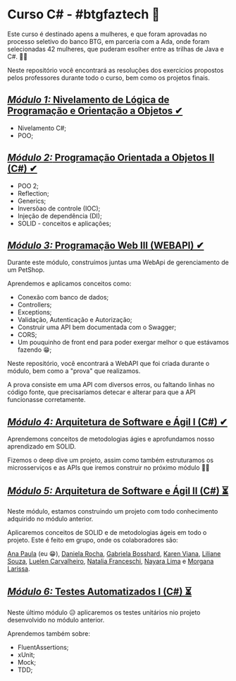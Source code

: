 

# Curso C# - #btgfaztech 📘

Este curso é destinado apens a mulheres, e que foram aprovadas no processo seletivo do banco BTG, em parceria com a Ada, onde foram selecionadas 42 mulheres, que puderam esolher entre as trilhas de Java e C#.  👯‍♀️

Neste repositório você encontrará as resoluções dos exercícios propostos pelos professores durante todo o curso, bem como os projetos finais.

## [*Módulo 1:* Nivelamento de Lógica de Programação e Orientação a Objetos ✔](https://github.com/anafariasilveira/Curso_CSharp/tree/main/M%C3%B3dulo_01)
* Nivelamento C#;
* POO;
  
## [*Módulo 2:* Programação Orientada a Objetos II (C#) ✔](https://github.com/anafariasilveira/Curso_CSharp/tree/main/M%C3%B3dulo_02) 

* POO 2;
* Reflection;
* Generics;
* Inversõao de controle (IOC);
* Injeção de dependência (DI);
* SOLID - conceitos e aplicações;

## [*Módulo 3:* Programação Web III (WEBAPI) ✔](https://github.com/anafariasilveira/Curso_CSharp/tree/main/M%C3%B3dulo_03)

Durante este módulo, construímos juntas uma WebApi de gerenciamento de um PetShop. 

Aprendemos e aplicamos conceitos como:

* Conexão com banco de dados;
* Controllers;
* Exceptions;
* Validação, Autenticação e Autorização;
* Construir uma API bem documentada com o Swagger;
* CORS;
* Um pouquinho de front end para poder exergar melhor o que estávamos fazendo 😁;

Neste repositório, você encontrará a WebAPI que foi criada durante o módulo, bem como a "prova" que realizamos. 

A prova consiste em uma API com diversos erros, ou faltando linhas no código fonte, que precisaríamos detecar e alterar para que a API funcionasse corretamente. 

## [*Módulo 4:* Arquitetura de Software e Ágil I (C#) ✔](https://github.com/anafariasilveira/Curso_CSharp/tree/main/M%C3%B3dulo_04)

Aprendemons conceitos de metodologias ágies e aprofundamos nosso aprendizado em SOLID. 

Fizemos o deep dive um projeto, assim como também estruturamos os microsserviços e as APIs que iremos construir no próximo módulo 👩‍💻


## [*Módulo 5:* Arquitetura de Software e Ágil II (C#) ⏳](https://github.com/anafariasilveira/Curso_CSharp/tree/main/M%C3%B3dulo_05)

Neste módulo, estamos construindo um projeto com todo conhecimento adquirido no módulo anterior. 

Aplicaremos conceitos de SOLID e de metodologias ágeis em todo o projeto. Este é feito em grupo, onde os colaboradores são:

[Ana Paula](https://github.com/anafariasilveira) (eu 😁), [Daniela Rocha](https://github.com/danirocha87), [Gabriela Bosshard](https://github.com/gzbosshard), [Karen Viana](https://github.com/karenpjviana), [Liliane Souza](https://github.com/Lilianeacs), [Luelen Carvalheiro](https://github.com/luelencavalheiro), [Natalia Franceschi](https://github.com/NataliaFranceschi), [Nayara Lima](https://github.com/naylima) e [Morgana Larissa](https://github.com/morganalarissa).

## [*Módulo 6:* Testes Automatizados I (C#) ⏳](https://github.com/anafariasilveira/Curso_CSharp/tree/main/M%C3%B3dulo_06)

Neste último módulo 😥 aplicaremos os testes unitários nio projeto desenvolvido no módulo anterior. 

Aprendemos também sobre:

* FluentAssertions;
* xUnit;
* Mock;
* TDD;


